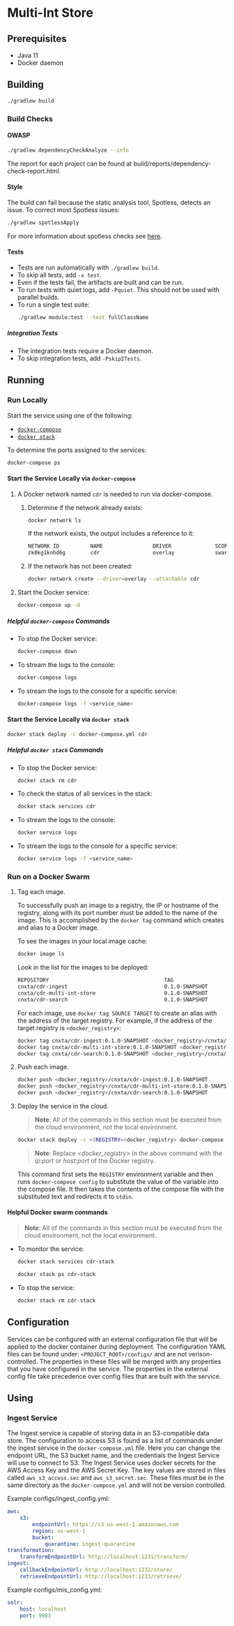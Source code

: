 # Multi-Int Store

## Prerequisites
* Java 11
* Docker daemon

## Building
```bash
./gradlew build
```

### Build Checks
#### OWASP
```bash
./gradlew dependencyCheckAnalyze --info
```
The report for each project can be found at build/reports/dependency-check-report.html.

#### Style
The build can fail because the static analysis tool, Spotless, detects an issue. To correct most Spotless issues:
```bash
./gradlew spotlessApply
```

For more information about spotless checks see
[here](https://github.com/diffplug/spotless/tree/master/plugin-gradle#custom-rules).

#### Tests
* Tests are run automatically with `./gradlew build`.
* To skip all tests, add `-x test`.
* Even if the tests fail, the artifacts are built and can be run.
* To run tests with quiet logs, add `-Pquiet`. This should not be used with parallel builds.
* To run a single test suite:
	```bash
	./gradlew module:test --test fullClassName
	```

##### Integration Tests
* The integration tests require a Docker daemon.
* To skip integration tests, add `-PskipITests`.

## Running

### Run Locally
Start the service using one of the following:
* [`docker-compose`](#start-the-service-locally-via-docker-compose)
* [`docker stack`](#start-the-service-locally-via-docker-stack)

To determine the ports assigned to the services:
```bash
docker-compose ps
```

#### Start the Service Locally via `docker-compose`
1. A Docker network named `cdr` is needed to run via docker-compose.

	1. Determine if the network already exists:
		```bash
		docker network ls
		```
		If the network exists, the output includes a reference to it:
		```bash
		NETWORK ID          NAME                DRIVER              SCOPE
		zk0kg1knhd6g        cdr                 overlay             swarm
		```
	2. If the network has not been created:
		```bash
		docker network create --driver=overlay --attachable cdr
		```
2. Start the Docker service:
	```bash
	docker-compose up -d
	```

##### Helpful `docker-compose` Commands
* To stop the Docker service:
	```bash
	docker-compose down
	```
* To stream the logs to the console:
	```bash
	docker-compose logs
	```
* To stream the logs to the console for a specific service:
	```bash
	docker-compose logs -f <service_name>
	```

#### Start the Service Locally via `docker stack`
```bash
docker stack deploy -c docker-compose.yml cdr
```

##### Helpful `docker stack` Commands
* To stop the Docker service:
	```bash
	docker stack rm cdr
	```
* To check the status of all services in the stack:
	```bash
	docker stack services cdr
	```
* To stream the logs to the console:
	```bash
	docker service logs
	```
* To stream the logs to the console for a specific service:
	```bash
	docker service logs -f <service_name>
	```

### Run on a Docker Swarm
1. Tag each image.

	To successfully push an image to a registry, the IP or hostname of the registry, along with its port number must be
	added to the name of the image. This is accomplished by the `docker tag` command which creates and alias to a Docker
	image.

	To see the images in your local image cache:
	```bash
	docker image ls
	```

	Look in the list for the images to be deployed:
	```bash
	REPOSITORY                                     TAG                 IMAGE ID            CREATED             SIZE
	cnxta/cdr-ingest                               0.1.0-SNAPSHOT      4ca707d86ddb        2 hours ago         290MB
	cnxta/cdr-multi-int-store                      0.1.0-SNAPSHOT      39b44248f9c1        19 hours ago        308MB
	cnxta/cdr-search                               0.1.0-SNAPSHOT      4c29a3d8b5fa        25 hours ago        290MB
	```

	For each image, use `docker tag SOURCE TARGET` to create an alias with the address of the target registry. For
	example, if the address of the target registry is `<docker_registry>`:
	```bash
	docker tag cnxta/cdr-ingest:0.1.0-SNAPSHOT <docker_registry>/cnxta/cdr-ingest:0.1.0-SNAPSHOT
	docker tag cnxta/cdr-multi-int-store:0.1.0-SNAPSHOT <docker_registry>/cnxta/cdr-multi-int-store:0.1.0-SNAPSHOT
	docker tag cnxta/cdr-search:0.1.0-SNAPSHOT <docker_registry>/cnxta/cdr-search:0.1.0-SNAPSHOT
	```
2. Push each image.

	```bash
	docker push <docker_registry>/cnxta/cdr-ingest:0.1.0-SNAPSHOT
	docker push <docker_registry>/cnxta/cdr-multi-int-store:0.1.0-SNAPSHOT
	docker push <docker_registry>/cnxta/cdr-search:0.1.0-SNAPSHOT
	```
3. Deploy the service in the cloud.
	> **Note**: All of the commands in this section must be executed from the cloud environment, not the local
	environment.

	```bash
	docker stack deploy -c <(REGISTRY=<docker_registry> docker-compose config) cdr-stack
	```
	> **Note**: Replace *<docker_registry>* in the above command with the
	*ip:port* or *host:port* of the Docker registry.

	This command first sets the `REGISTRY` environment variable and then runs `docker-compose config` to substitute the
	value of the variable into the compose file. It then takes the contents of the compose file with the substituted
	text and redirects it to `stdin`.

#### Helpful Docker swarm commands
> **Note**: All of the commands in this section must be executed from the cloud environment, not the local environment.
* To monitor the service:
	```bash
	docker stack services cdr-stack
	```
	```bash
	docker stack ps cdr-stack
	```
* To stop the service:
	```bash
	docker stack rm cdr-stack
	```

## Configuration
Services can be configured with an external configuration file that will be applied to the docker container during
deployment. The configuration YAML files can be found under: `<PROJECT_ROOT>/configs/` and are not verison-controlled.
The properties in these files will be merged with any properties that you have configured in the service. The properties
in the external config file take precedence over config files that are built with the service.

## Using

### Ingest Service
The Ingest service is capable of storing data in an S3-compatible data store. The configuration to access S3 is found as
a list of commands under the ingest service in the `docker-compose.yml` file. Here you can change the endpoint URL, the
S3 bucket name, and the credentials the Ingest Service will use to connect to S3. The Ingest Service uses docker secrets
for the AWS Access Key and the AWS Secret Key. The key values are stored in files called `aws_s3_access.sec` and
`aws_s3_secret.sec`. These files must be in the same directory as the `docker-compose.yml` and will not be version
controlled.

Example configs/ingest_config.yml:
```yaml
aws:
	s3:
		endpointUrl: https://s3.us-west-1.amazonaws.com
		region: us-west-1
		bucket:
			quarantine: ingest-quarantine
transformation:
	transformEndpointUrl: http://localhost:1231/transform/
ingest:
	callbackEndpointUrl: http://localhost:1232/store/
	retrieveEndpointUrl: http://localhost:1233/retrieve/
```

Example configs/mis_config.yml:
```yaml
solr:
	host: localhost
	port: 9983
```
